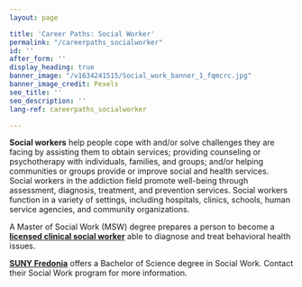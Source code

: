 ```yaml
---
layout: page

title: 'Career Paths: Social Worker'
permalink: "/careerpaths_socialworker"
id: ''
after_form: ''
display_heading: true
banner_image: "/v1634241515/Social_work_banner_1_fqmcrc.jpg"
banner_image_credit: Pexels
seo_title: ''
seo_description: ''
lang-ref: careerpaths_socialworker

---
```

**Social workers** help people cope with and/or solve challenges they are facing by assisting them to obtain services; providing counseling or psychotherapy with individuals, families, and groups; and/or helping communities or groups provide or improve social and health services.   Social workers in the addiction field promote well-being through assessment, diagnosis, treatment, and prevention services.  Social workers function in a variety of settings, including hospitals, clinics, schools, human service agencies,  and community organizations.  

A Master of Social Work (MSW) degree prepares a person to become a [**licensed clinical social worker**](http://www.op.nysed.gov/prof/sw/lcsw.htm) able to diagnose and treat behavioral health issues.

[**SUNY Fredonia**](https://www.fredonia.edu/academics/colleges-schools/college-liberal-arts-sciences/sociocultural-justice-sciences/social-work) offers a Bachelor of Science degree in Social Work.  Contact their Social Work program for more information.
